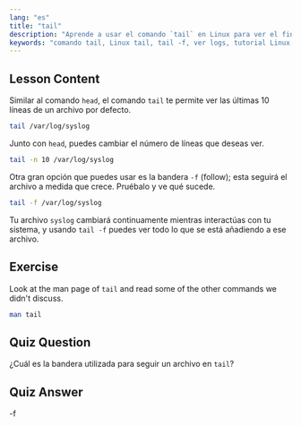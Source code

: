```yaml
---
lang: "es"
title: "tail"
description: "Aprende a usar el comando `tail` en Linux para ver el final de los archivos y monitorear logs. Descubre `tail -f` para actualizaciones en tiempo real. ¡Comienza tu viaje en Linux!"
keywords: "comando tail, Linux tail, tail -f, ver logs, tutorial Linux, Linux para principiantes, guía Linux"
---
```


## Lesson Content

Similar al comando `head`, el comando `tail` te permite ver las últimas 10 líneas de un archivo por defecto.

```bash
tail /var/log/syslog
```

Junto con `head`, puedes cambiar el número de líneas que deseas ver.

```bash
tail -n 10 /var/log/syslog
```

Otra gran opción que puedes usar es la bandera `-f` (follow); esta seguirá el archivo a medida que crece. Pruébalo y ve qué sucede.

```bash
tail -f /var/log/syslog
```

Tu archivo `syslog` cambiará continuamente mientras interactúas con tu sistema, y usando `tail -f` puedes ver todo lo que se está añadiendo a ese archivo.

## Exercise

Look at the man page of `tail` and read some of the other commands we didn't discuss.

```bash
man tail
```

## Quiz Question

¿Cuál es la bandera utilizada para seguir un archivo en `tail`?

## Quiz Answer

-f
